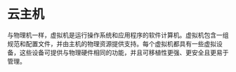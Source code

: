 # 云主机

与物理机一样，虚拟机是运行操作系统和应用程序的软件计算机。虚拟机包含一组规范和配置文件，并由主机的物理资源提供支持。每个虚拟机都具有一些虚拟设备，这些设备可提供与物理硬件相同的功能，并且可移植性更强、更安全且更易于管理。
